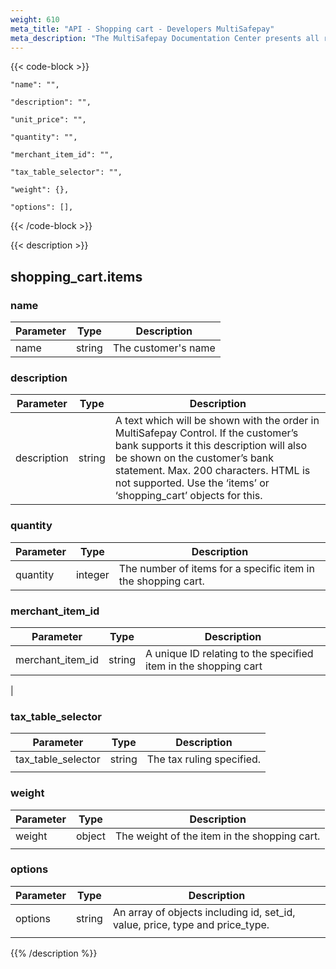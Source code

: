 ```yaml
---
weight: 610
meta_title: "API - Shopping cart - Developers MultiSafepay"
meta_description: "The MultiSafepay Documentation Center presents all relevant information about our Plugins and API. You can also find support pages for Payment Methods, Tools and General Questions as well as the contact details of our Support and Integration Teams."
---
```


{{< code-block >}}
```shell 
"name": "",
```

```shell
"description": "",
```

```shell 
"unit_price": "",
```

```shell
"quantity": "",
```

```shell
"merchant_item_id": "",
```

```shell 
"tax_table_selector": "",
```

```shell 
"weight": {},
```

```shell 
"options": [],
```

{{< /code-block >}}

{{< description >}}
## shopping_cart.items
### name
| Parameter                          | Type     | Description                                                                          |
|------------------------------------|----------|--------------------------------------------------------------------------------------|
| name                             | string   | The customer's name | 

### description
| Parameter                          | Type     | Description                                                                          |
|------------------------------------|----------|--------------------------------------------------------------------------------------|
| description                         | string  | A text which will be shown with the order in MultiSafepay Control. If the customer’s bank supports it this description will also be shown on the customer’s bank statement. Max. 200 characters. HTML is not supported. Use the ‘items’ or ‘shopping_cart’ objects for this.                                                                            |

### quantity
| Parameter                          | Type     | Description                                                                          |
|------------------------------------|----------|--------------------------------------------------------------------------------------|
| quantity                       | integer   | The number of items for a specific item in the shopping cart.                                                                            |

### merchant_item_id
| Parameter                          | Type     | Description                                                                          |
|------------------------------------|----------|--------------------------------------------------------------------------------------|
| merchant_item_id                       | string   | A unique ID relating to the specified item in the shopping cart                                                          |
|

### tax_table_selector
| Parameter                          | Type     | Description                                                                          |
|------------------------------------|----------|--------------------------------------------------------------------------------------|
| tax_table_selector                          | string   | The tax ruling specified.                                                           |
|                                    |          |                                                                                      | 

### weight
| Parameter                          | Type     | Description                                                                          |
|------------------------------------|----------|--------------------------------------------------------------------------------------|
| weight                          | object   | The weight of the item in the shopping cart.                                          |
|                                    |          |                                                                                      | 

### options
| Parameter                          | Type     | Description                                                                          |
|------------------------------------|----------|--------------------------------------------------------------------------------------|
| options                           | string   |  An array of objects including id, set_id, value, price, type and price_type.                                       |
|                                    |          |                                                                                      | 
                                                                                                
{{% /description %}}